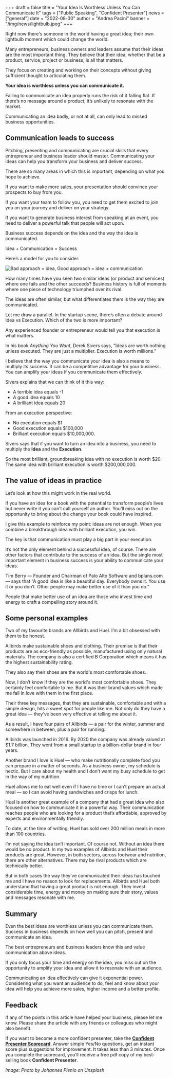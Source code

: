 +++
draft = false
title = "Your Idea Is Worthless Unless You Can Communicate It"
tags = ["Public Speaking", "Confident Presenter"]
news = ["general"]
date = "2022-08-30"
author = "Andrea Pacini"
banner = "/img/news/lightbulb.jpeg"
+++
<!--StartFragment-->

Right now there's someone in the world having a great idea; their own lightbulb moment which could change the world. 

Many entrepreneurs, business owners and leaders assume that their ideas are the most important thing. They believe that their idea, whether that be a product, service, project or business, is all that matters. 

They focus on creating and working on their concepts without giving sufficient thought to articulating them.

**Your idea is worthless unless you can communicate it.**

Failing to communicate an idea properly runs the risk of it falling flat. If there’s no message around a product, it’s unlikely to resonate with the market.

Communicating an idea badly, or not at all, can only lead to missed business opportunities.

## Communication leads to success

Pitching, presenting and communicating are crucial skills that every entrepreneur and business leader should master. Communicating your ideas can help you transform your business and deliver success.

There are so many areas in which this is important, depending on what you hope to achieve.

If you want to make more sales, your presentation should convince your prospects to buy from you.

If you want your team to follow you, you need to get them excited to join you on your journey and deliver on your strategy.

If you want to generate business interest from speaking at an event, you need to deliver a powerful talk that people will act upon.

Business success depends on the idea and the way the idea is communicated. 

Idea + Communication = Success 

Here’s a model for you to consider: 

![Bad approach = idea, Good approach = idea + communication](https://lh4.googleusercontent.com/WFXBmNb2Yb5wKLeRm5QU2ly4etT948o1YKM6af_Wpgoxnb1OZQqGPWdkGaBdR1JpCvsOOzmABVzBNf4AD4gI-BcgM0evsuIQ7AzokW-E5TWmp5ioaOS34pld5WmOPKugzWuAKIzLgs2QpIKbBI2xb5EeV_tghBRhkYqOvAX-Zw1JHogqavQThgezJg)

How many times have you seen two similar ideas (or product and services) where one fails and the other succeeds? Business history is full of moments where one piece of technology triumphed over its rival. 

The ideas are often similar, but what differentiates them is the way they are communicated.

Let me draw a parallel. In the startup scene, there’s often a debate around Idea vs Execution. Which of the two is more important? 

Any experienced founder or entrepreneur would tell you that execution is what matters.

In his book *Anything You Want*, Derek Sivers says, “Ideas are worth nothing unless executed. They are just a multiplier. Execution is worth millions.”

I believe that the way you communicate your idea is also a means to multiply its success. It can be a competitive advantage for your business. You can amplify your ideas if you communicate them effectively.

Sivers explains that we can think of it this way: 

* A terrible idea equals -1
* A good idea equals 10
* A brilliant idea equals 20

From an execution perspective: 

* No execution equals $1
* Good execution equals $100,000
* Brilliant execution equals $10,000,000. 

Sivers says that if you want to turn an idea into a business, you need to multiply the **Idea** and the **Execution**. 

So the most brilliant, groundbreaking idea with no execution is worth $20. The same idea with brilliant execution is worth $200,000,000.

## The value of ideas in practice

Let’s look at how this might work in the real world. 

If you have an idea for a book with the potential to transform people’s lives but never write it you can’t call yourself an author. You’ll miss out on the opportunity to bring about the change your book could have inspired.

I give this example to reinforce my point: ideas are not enough. When you combine a breakthrough idea with brilliant execution, you win. 

The key is that communication must play a big part in your execution. 

It’s not the only element behind a successful idea, of course. There are other factors that contribute to the success of an idea. But the single most important element in business success is your ability to communicate your ideas. 

Tim Berry — ​​Founder and Chairman of Palo Alto Software and bplans.com — says that “A good idea is like a beautiful day. Everybody owns it. You use it or you don’t. Other people may make better use of it than you do.”

People that make better use of an idea are those who invest time and energy to craft a compelling story around it.

## Some personal examples

Two of my favourite brands are Allbirds and Huel. I’m a bit obsessed with them to be honest.

Allbirds make sustainable shoes and clothing. ​​Their promise is that their products are as eco-friendly as possible, manufactured using only natural materials. The company is also a certified B Corporation which means it has the highest sustainability rating.

They also say their shoes are the world's most comfortable shoes. 

Now, I don’t know if they are the world's most comfortable shoes. They certainly feel comfortable to me. But it was their brand values which made me fall in love with them in the first place. 

Their three key messages, that they are sustainable, comfortable and with a simple design, hits a sweet spot for people like me. Not only do they have a great idea — they’ve been very effective at telling me about it.

As a result, I have four pairs of Allbirds — a pair for the winter, summer and somewhere in between, plus a pair for running.

Allbirds was launched in 2016. By 2020 the company was already valued at $1.7 billion. They went from a small startup to a billion-dollar brand in four years.

Another brand I love is Huel — who make nutritionally complete food you can prepare in a matter of seconds. As a business owner, my schedule is hectic. But I care about my health and I don’t want my busy schedule to get in the way of my nutrition. 

Huel allows me to eat well even if I have no time or I can’t prepare an actual meal — so I can avoid having sandwiches and crisps for lunch.

Huel is another great example of a company that had a great idea who also focused on how to communicate it in a powerful way. Their communication reaches people who are looking for a product that’s affordable, approved by experts and environmentally friendly. 

To date, at the time of writing, Huel has sold over 200 million meals in more than 100 countries.

I’m not saying the idea isn’t important. Of course not. Without an idea there would be no product. In my two examples of Allbirds and Huel their products are great. However, in both sectors, across footwear and nutrition, there are other alternatives. There may be rival products which are technically better. 

But in both cases the way they’ve communicated their ideas has touched me and I have no reason to look for replacements. Allbirds and Huel both understand that having a great product is not enough. They invest considerable time, energy and money on making sure their story, values and messages resonate with me. 

## Summary 

Even the best ideas are worthless unless you can communicate them. Success in business depends on how well you can pitch, present and communicate an idea.

The best entrepreneurs and business leaders know this and value communication above ideas.

If you only focus your time and energy on the idea, you miss out on the opportunity to amplify your idea and allow it to resonate with an audience.

Communicating an idea effectively can give it exponential power. Considering what you want an audience to do, feel and know about your idea will help you achieve more sales, higher income and a better profile.

## Feedback 

If any of the points in this article have helped your business, please let me know. Please share the article with any friends or colleagues who might also benefit.

If you want to become a more confident presenter, take the **[Confident Presenter Scorecard](https://presentationscorecard.scoreapp.com/)**. Answer simple Yes/No questions, get an instant score plus suggestions for improvement. It takes less than 3 minutes. Once you complete the scorecard, you’ll receive a free pdf copy of my best-selling book **Confident Presenter**.

*Image: Photo by Johannes Plenio on Unsplash*

<!--EndFragment-->